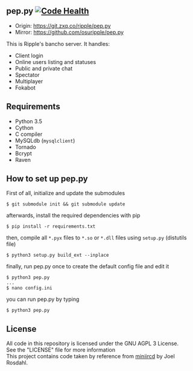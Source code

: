 ## pep.py [![Code Health](https://landscape.io/github/osuripple/pep.py/master/landscape.svg?style=flat)](https://landscape.io/github/osuripple/pep.py/master)

- Origin: https://git.zxq.co/ripple/pep.py
- Mirror: https://github.com/osuripple/pep.py

This is Ripple's bancho server. It handles:
- Client login
- Online users listing and statuses
- Public and private chat
- Spectator
- Multiplayer
- Fokabot

## Requirements
- Python 3.5
- Cython
- C compiler
- MySQLdb (`mysqlclient`)
- Tornado
- Bcrypt
- Raven

## How to set up pep.py
First of all, initialize and update the submodules
```
$ git submodule init && git submodule update
```
afterwards, install the required dependencies with pip
```
$ pip install -r requirements.txt
```
then, compile all `*.pyx` files to `*.so` or `*.dll` files using `setup.py` (distutils file)
```
$ python3 setup.py build_ext --inplace
```
finally, run pep.py once to create the default config file and edit it
```
$ python3 pep.py
...
$ nano config.ini
```
you can run pep.py by typing
```
$ python3 pep.py
```

## License
All code in this repository is licensed under the GNU AGPL 3 License.  
See the "LICENSE" file for more information  
This project contains code taken by reference from [miniircd](https://github.com/jrosdahl/miniircd) by Joel Rosdahl.
